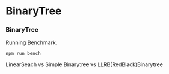 # BinaryTree

### BinaryTree

Running Benchmark.
```
npm run bench
```
LinearSeach vs Simple Binarytree vs LLRB(RedBlack)Binarytree

